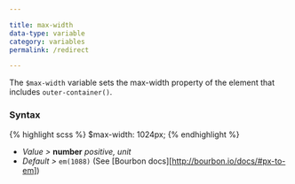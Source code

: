 ```yaml
---

title: max-width
data-type: variable
category: variables
permalink: /redirect

---
```


The `$max-width` variable sets the max-width property of the element that includes `outer-container()`.

### Syntax

{% highlight scss %}
$max-width: 1024px;
{% endhighlight %}

- *Value >* **number** *positive, unit*
- *Default >* `em(1088)` (See [Bourbon docs][http://bourbon.io/docs/#px-to-em])
